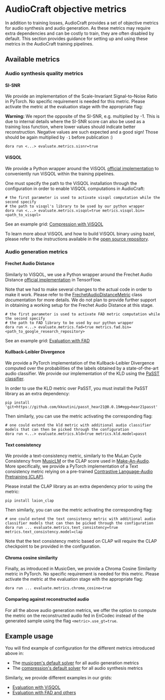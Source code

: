 # AudioCraft objective metrics

In addition to training losses, AudioCraft provides a set of objective metrics
for audio synthesis and audio generation. As these metrics may require
extra dependencies and can be costly to train, they are often disabled by default.
This section provides guidance for setting up and using these metrics in
the AudioCraft training pipelines.

## Available metrics

### Audio synthesis quality metrics

#### SI-SNR

We provide an implementation of the Scale-Invariant Signal-to-Noise Ratio in PyTorch.
No specific requirement is needed for this metric. Please activate the metric at the
evaluation stage with the appropriate flag:

**Warning:** We report the opposite of the SI-SNR, e.g. multiplied by -1. This is due to internal
details where the SI-SNR score can also be used as a training loss function, where lower
values should indicate better reconstruction. Negative values are such expected and a good sign! Those should be again multiplied by `-1` before publication :)

```shell
dora run <...> evaluate.metrics.sisnr=true
```

#### ViSQOL

We provide a Python wrapper around the ViSQOL [official implementation](https://github.com/google/visqol)
to conveniently run ViSQOL within the training pipelines.

One must specify the path to the ViSQOL installation through the configuration in order
to enable ViSQOL computations in AudioCraft:

```shell
# the first parameter is used to activate visqol computation while the second specify
# the path to visqol's library to be used by our python wrapper
dora run <...> evaluate.metrics.visqol=true metrics.visqol.bin=<path_to_visqol>
```

See an example grid: [Compression with ViSQOL](../audiocraft/grids/compression/encodec_musicgen_32khz.py)

To learn more about ViSQOL and how to build ViSQOL binary using bazel, please refer to the
instructions available in the [open source repository](https://github.com/google/visqol).

### Audio generation metrics

#### Frechet Audio Distance

Similarly to ViSQOL, we use a Python wrapper around the Frechet Audio Distance
[official implementation](https://github.com/google-research/google-research/tree/master/frechet_audio_distance)
in TensorFlow.

Note that we had to make several changes to the actual code in order to make it work.
Please refer to the [FrechetAudioDistanceMetric](../audiocraft/metrics/fad.py) class documentation
for more details. We do not plan to provide further support in obtaining a working setup for the
Frechet Audio Distance at this stage.

```shell
# the first parameter is used to activate FAD metric computation while the second specify
# the path to FAD library to be used by our python wrapper
dora run <...> evaluate.metrics.fad=true metrics.fad.bin=<path_to_google_research_repository>
```

See an example grid: [Evaluation with FAD](../audiocraft/grids/musicgen/musicgen_pretrained_32khz_eval.py)

#### Kullback-Leibler Divergence

We provide a PyTorch implementation of the Kullback-Leibler Divergence computed over the probabilities
of the labels obtained by a state-of-the-art audio classifier. We provide our implementation of the KLD
using the [PaSST classifier](https://github.com/kkoutini/PaSST).

In order to use the KLD metric over PaSST, you must install the PaSST library as an extra dependency:

```shell
pip install 'git+https://github.com/kkoutini/passt_hear21@0.0.19#egg=hear21passt'
```

Then similarly, you can use the metric activating the corresponding flag:

```shell
# one could extend the kld metric with additional audio classifier models that can then be picked through the configuration
dora run <...> evaluate.metrics.kld=true metrics.kld.model=passt
```

#### Text consistency

We provide a text-consistency metric, similarly to the MuLan Cycle Consistency from
[MusicLM](https://arxiv.org/pdf/2301.11325.pdf) or the CLAP score used in
[Make-An-Audio](https://arxiv.org/pdf/2301.12661v1.pdf).
More specifically, we provide a PyTorch implementation of a Text consistency metric
relying on a pre-trained [Contrastive Language-Audio Pretraining (CLAP)](https://github.com/LAION-AI/CLAP).

Please install the CLAP library as an extra dependency prior to using the metric:

```shell
pip install laion_clap
```

Then similarly, you can use the metric activating the corresponding flag:

```shell
# one could extend the text consistency metric with additional audio classifier models that can then be picked through the configuration
dora run ... evaluate.metrics.text_consistency=true metrics.text_consistency.model=clap
```

Note that the text consistency metric based on CLAP will require the CLAP checkpoint to be
provided in the configuration.

#### Chroma cosine similarity

Finally, as introduced in MusicGen, we provide a Chroma Cosine Similarity metric in PyTorch.
No specific requirement is needed for this metric. Please activate the metric at the
evaluation stage with the appropriate flag:

```shell
dora run ... evaluate.metrics.chroma_cosine=true
```

#### Comparing against reconstructed audio

For all the above audio generation metrics, we offer the option to compute the metric on the reconstructed audio
fed in EnCodec instead of the generated sample using the flag `<metric>.use_gt=true`.

## Example usage

You will find example of configuration for the different metrics introduced above in:

- The [musicgen's default solver](../config/solver/musicgen/default.yaml) for all audio generation metrics
- The [compression's default solver](../config/solver/compression/default.yaml) for all audio synthesis metrics

Similarly, we provide different examples in our grids:

- [Evaluation with ViSQOL](../audiocraft/grids/compression/encodec_musicgen_32khz.py)
- [Evaluation with FAD and others](../audiocraft/grids/musicgen/musicgen_pretrained_32khz_eval.py)
